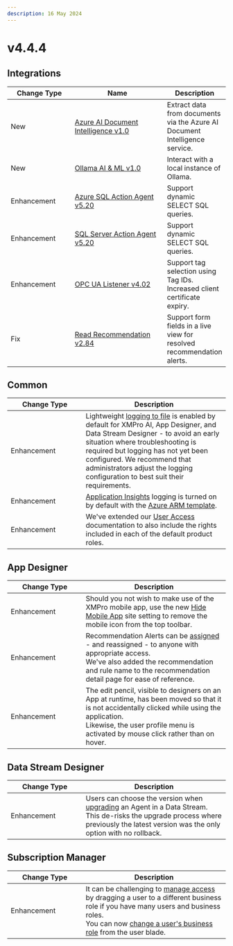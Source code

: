 ```yaml
---
description: 16 May 2024
---
```


# v4.4.4

## Integrations

<table><thead><tr><th width="155">Change Type</th><th width="250">Name</th><th>Description</th></tr></thead><tbody><tr><td>New</td><td><a href="https://xmpro.gitbook.io/azure-ai-document-intelligence/">Azure AI Document Intelligence v1.0</a></td><td>Extract data from documents via the Azure AI Document Intelligence service.</td></tr><tr><td>New</td><td><a href="https://xmpro.gitbook.io/ollama/">Ollama AI &#x26; ML v1.0</a></td><td>Interact with a local instance of Ollama.</td></tr><tr><td>Enhancement</td><td><a href="https://xmpro.gitbook.io/azure-sql#v5.20-16-apr-2024">Azure SQL Action Agent v5.20</a></td><td>Support dynamic SELECT SQL queries.</td></tr><tr><td>Enhancement</td><td><a href="https://xmpro.gitbook.io/sql-server#v5.20-16-apr-2024">SQL Server Action Agent v5.20</a></td><td>Support dynamic SELECT SQL queries.</td></tr><tr><td>Enhancement</td><td><a href="https://xmpro.gitbook.io/opc-ua/">OPC UA Listener v4.02</a></td><td>Support tag selection using Tag IDs.<br>Increased client certificate expiry.</td></tr><tr><td>Fix</td><td><a href="https://xmpro.gitbook.io/read-recommendation/">Read Recommendation v2.84</a></td><td>Support form fields in a live view for resolved recommendation alerts.</td></tr></tbody></table>

## Common

<table><thead><tr><th width="157">Change Type</th><th>Description</th></tr></thead><tbody><tr><td>Enhancement</td><td>Lightweight <a href="../installation-1/3.-complete-installation/configure-logging-optional.md#other-xmpro-products">logging to file</a> is enabled by default for XMPro AI, App Designer, and Data Stream Designer - to avoid an early situation where troubleshooting is required but logging has not yet been configured. We recommend that administrators adjust the logging configuration to best suit their requirements.</td></tr><tr><td>Enhancement</td><td><a href="../installation-1/3.-complete-installation/configure-logging-optional.md#application-insights">Application Insights</a> logging is turned on by default with the <a href="../installation-1/2.-deployment/azure.md#install">Azure ARM template</a>.</td></tr><tr><td>Enhancement</td><td>We've extended our <a href="../administration/subscriptions-admin/manage-user-access.md#data-stream-designer-rights">User Access</a> documentation to also include the rights included in each of the default product roles.</td></tr></tbody></table>

## App Designer

<table><thead><tr><th width="157">Change Type</th><th>Description</th></tr></thead><tbody><tr><td>Enhancement</td><td>Should you not wish to make use of the XMPro mobile app, use the new <a href="../how-tos/manage-site-settings.md#hide-mobile-app">Hide Mobile App</a> site setting to remove the mobile icon from the top toolbar.</td></tr><tr><td>Enhancement</td><td>Recommendation Alerts can be <a href="../concepts/recommendation/recommendation-alert.md#assign-and-reassign">assigned</a> - and reassigned - to anyone with appropriate access.<br>We've also added the recommendation and rule name to the recommendation detail page for ease of reference.</td></tr><tr><td>Enhancement</td><td>The edit pencil, visible to designers on an App at runtime, has been moved so that it is not accidentally clicked while using the application.<br>Likewise, the user profile menu is activated by mouse click rather than on hover.</td></tr></tbody></table>

## Data Stream Designer

<table><thead><tr><th width="157">Change Type</th><th>Description</th></tr></thead><tbody><tr><td>Enhancement</td><td>Users can choose the version when <a href="../how-tos/data-streams/upgrade-a-stream-object-version.md">upgrading</a> an Agent in a Data Stream.<br>This de-risks the upgrade process where previously the latest version was the only option with no rollback.</td></tr></tbody></table>

## Subscription Manager

<table><thead><tr><th width="157">Change Type</th><th>Description</th></tr></thead><tbody><tr><td>Enhancement</td><td>It can be challenging to <a href="../concepts/manage-access.md#business-roles-company-administrator">manage access</a> by dragging a user to a different business role if you have many users and business roles.<br>You can now <a href="../administration/users/business-role-for-a-user.md">change a user's business role</a> from the user blade.</td></tr></tbody></table>
